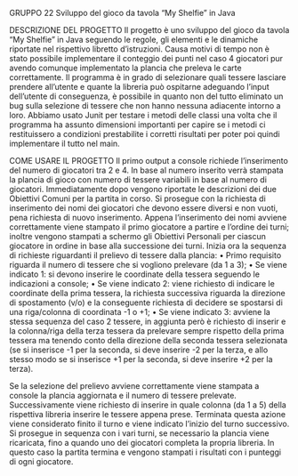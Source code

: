 GRUPPO 22
Sviluppo del gioco da tavola “My Shelfie” in Java

DESCRIZIONE DEL PROGETTO
Il progetto è uno sviluppo del gioco da tavola “My Shelfie” in Java seguendo le regole, gli elementi e le dinamiche riportate nel rispettivo libretto d’istruzioni.
Causa motivi di tempo non è stato possibile implementare il conteggio dei punti nel caso 4 giocatori pur avendo comunque implementato la plancia che preleva le carte correttamente.
Il programma è in grado di selezionare quali tessere lasciare prendere all’utente e quante la libreria può ospitarne adeguando l’input dell’utente di conseguenza, è possibile in quanto non del tutto eliminato un bug sulla selezione di tessere che non hanno nessuna adiacente intorno a loro.
Abbiamo usato Junit per testare i metodi delle classi una volta che il programma ha assunto dimensioni importanti per capire se i metodi ci restituissero a condizioni prestabilite i corretti risultati per poter poi quindi implementare il tutto nel main.

COME USARE IL PROGETTO
Il primo output a console richiede l’inserimento del numero di giocatori tra 2 e 4.
In base al numero inserito verrà stampata la plancia di gioco con numero di tessere variabili in base al numero di giocatori. 
Immediatamente dopo vengono riportate le descrizioni dei due Obiettivi Comuni per la partita in corso.
Si prosegue con la richiesta di inserimento dei nomi dei giocatori che devono essere diversi e non vuoti, pena richiesta di nuovo inserimento. Appena l’inserimento dei nomi avviene correttamente viene stampato il primo giocatore  a partire e l’ordine dei turni; inoltre vengono stampati a schermo gli Obiettivi Personali per ciascun giocatore in ordine in base alla successione dei turni.
Inizia ora la sequenza di richieste riguardanti il prelievo di tessere dalla plancia:
•	Primo requisito riguarda il numero di tessere che si vogliono prelevare (da 1 a 3);
•	Se viene indicato 1: si devono inserire le coordinate della tessera seguendo le indicazioni a console;
•	Se viene indicato 2: viene richiesto di indicare le coordinate della prima tessera, la richiesta successiva riguarda la direzione di spostamento (v/o) e la conseguente richiesta di decidere se spostarsi di una riga/colonna di coordinata -1 o +1;
•	Se viene indicato 3: avviene la stessa sequenza del caso 2 tessere, in aggiunta però è richiesto di inserir e la colonna/riga della terza tessera da prelevare sempre rispetto della prima tessera ma tenendo conto della direzione della seconda tessera selezionata (se si inserisce -1 per la seconda, si deve inserire -2 per la terza, e allo stesso modo se si inserisce +1 per la seconda, si deve inserire +2 per la terza).

Se la selezione del prelievo avviene correttamente viene stampata a console la plancia aggiornata e il numero di tessere prelevate. Successivamente viene richiesto di inserire in quale colonna (da 1 a 5) della rispettiva libreria inserire le tessere appena prese. Terminata questa azione viene considerato finito il turno e viene indicato l’inizio del turno successivo.
Si prosegue in sequenza con i vari turni, se necessario la plancia viene ricaricata, fino a quando uno dei giocatori completa la propria libreria. In questo caso la partita termina e vengono stampati i risultati con i punteggi di ogni giocatore.

